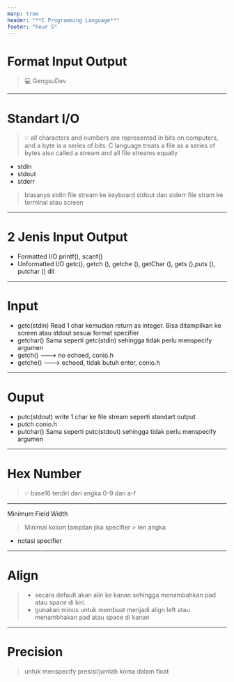```yaml
---
marp: true
header: "**C Programming Language**"
footer: "hour 5"
---
```


# Format Input Output

> :computer: GengsuDev

---

# Standart I/O

> :bulb: all characters and numbers are represented in bits on computers, and a byte is a series of bits. C language treats a file as a series of bytes also called a stream and all file streams equally

- stdin
- stdout
- stderr

> biasanya stdin file stream ke keyboard
> stdout dan stderr file stram ke terminal atau screen

---

# 2 Jenis Input Output

- Formatted I/O
  printf(), scanf()
- Unformatted I/O
  getc(), getch (), getche (), getChar (), gets (),puts (), putchar () dll

---

# Input

- getc(stdin)
  Read 1 char kemudian return as integer. Bisa ditampilkan ke screen atau stdout sesuai format specifier
- getchar()
  Sama seperti getc(stdin) sehingga tidak perlu menspecify argumen
- getch() ---> no echoed, conio.h
- getche() ---> echoed, tidak butuh enter, conio.h

---

# Ouput

- putc(stdout)
  write 1 char ke file stream seperti standart output
- putch
  conio.h
- putchar()
  Sama seperti putc(stdout) sehingga tidak perlu menspecify argumen

---

# Hex Number

> :bulb: base16 terdiri dari angka 0-9 dan a-f

---

Minimum Field Width

> Minimal kolom tampilan jika specifier > len angka

- notasi specifier

---

# Align

> - secara default akan alin ke kanan sehingga menambahkan pad atau space di kiri.
> - gunakan minus untuk membuat menjadi align left atau menambhakan pad atau space di kanan

---

# Precision

> untuk menspecify presisi/jumlah koma dalam float
